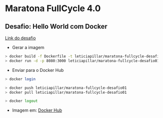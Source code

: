 # Maratona FullCycle 4.0

## Desafio: Hello World com Docker

[Link do desafio](http://maratona.fullcycle.com.br/desafios/hello-world-com-docker/)

- Gerar a imagem
```bash
> docker build -f Dockerfile -t leticiapillar/maratona-fullcycle-desafio01 .
> docker run -d -p 8080:3000 leticiapillar/maratona-fullcycle-desafio01
```
- Enviar para o Docker Hub
```bash
> docker login

> docker push leticiapillar/maratona-fullcycle-desafio01
> docker pull leticiapillar/maratona-fullcycle-desafio01

> docker logout
```

- Imagem em: [Docker Hub](https://hub.docker.com/r/leticiapillar/maratona-fullcycle-desafio01)

